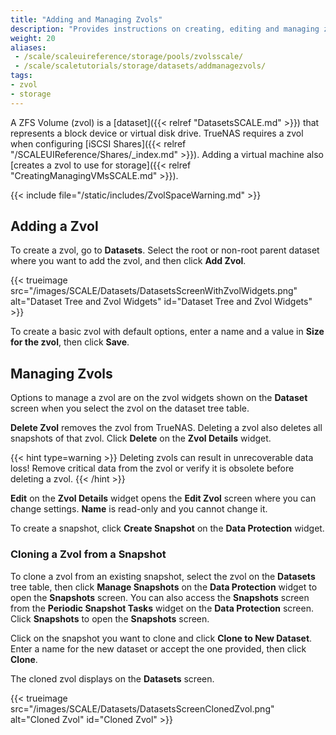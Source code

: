 ```yaml
---
title: "Adding and Managing Zvols"
description: "Provides instructions on creating, editing and managing zvols."
weight: 20
aliases:
 - /scale/scaleuireference/storage/pools/zvolsscale/
 - /scale/scaletutorials/storage/datasets/addmanagezvols/
tags: 
- zvol
- storage
---
```


A ZFS Volume (zvol) is a [dataset]({{< relref "DatasetsSCALE.md" >}}) that represents a block device or virtual disk drive.
TrueNAS requires a zvol when configuring [iSCSI Shares]({{< relref "/SCALEUIReference/Shares/_index.md" >}}).
Adding a virtual machine also [creates a zvol to use for storage]({{< relref "CreatingManagingVMsSCALE.md" >}}).

{{< include file="/static/includes/ZvolSpaceWarning.md" >}}

## Adding a Zvol
To create a zvol, go to **Datasets**.
Select the root or non-root parent dataset where you want to add the zvol, and then click **Add Zvol**.

{{< trueimage src="/images/SCALE/Datasets/DatasetsScreenWithZvolWidgets.png" alt="Dataset Tree and Zvol Widgets" id="Dataset Tree and Zvol Widgets" >}}

To create a basic zvol with default options, enter a name and a value in **Size for the zvol**, then click **Save**.

## Managing Zvols
Options to manage a zvol are on the zvol widgets shown on the **Dataset** screen when you select the zvol on the dataset tree table.

**Delete Zvol** removes the zvol from TrueNAS.
Deleting a zvol also deletes all snapshots of that zvol. Click **Delete** on the **Zvol Details** widget.

{{< hint type=warning >}}
Deleting zvols can result in unrecoverable data loss!
Remove critical data from the zvol or verify it is obsolete before deleting a zvol.
{{< /hint >}}

**Edit** on the **Zvol Details** widget opens the **Edit Zvol** screen where you can change settings. **Name** is read-only and you cannot change it.

To create a snapshot, click **Create Snapshot** on the **Data Protection** widget.

### Cloning a Zvol from a Snapshot
To clone a zvol from an existing snapshot, select the zvol on the **Datasets** tree table, then click **Manage Snapshots** on the **Data Protection** widget to open the **Snapshots** screen.
You can also access the **Snapshots** screen from the **Periodic Snapshot Tasks** widget on the **Data Protection** screen.
Click **Snapshots** to open the **Snapshots** screen.

Click on the snapshot you want to clone and click **Clone to New Dataset**.
Enter a name for the new dataset or accept the one provided, then click **Clone**.

The cloned zvol displays on the **Datasets** screen.

{{< trueimage src="/images/SCALE/Datasets/DatasetsScreenClonedZvol.png" alt="Cloned Zvol" id="Cloned Zvol" >}}